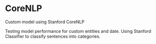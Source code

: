 # CoreNLP
Custom model using Stanford CoreNLP

Testing model performance for custom entities and date. Using Stanford Classifier to classify sentences into categories.
